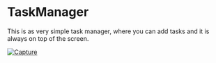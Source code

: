 # TaskManager

This is as very simple task manager, where you can add tasks and it is always on top of the screen.

<a href='https://postimg.org/image/fmpqt9v6d/' target='_blank'><img src='https://s10.postimg.org/4ad5bhmhl/Capture.png' border='0' alt='Capture'/>
